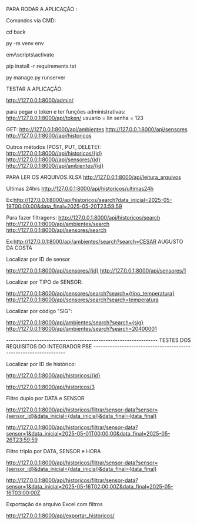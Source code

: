 PARA RODAR A APLICAÇÃO :

Comandos via CMD:

cd back

py -m venv env

env\scripts\activate

pip install -r requirements.txt

py manage.py runserver


TESTAR A APLICAÇÃO:

http://127.0.0.1:8000/admin/

para pegar o token e ter funções administrativas:
http://127.0.0.1:8000/api/token/
usuario = lin
senha = 123

GET:
http://127.0.0.1:8000/api/ambientes
http://127.0.0.1:8000/api/sensores
http://127.0.0.1:8000//api/historicos


Outros métodos (POST, PUT, DELETE):
http://127.0.0.1:8000//api/historicos/{id}
http://127.0.0.1:8000//api/sensores/{id}
http://127.0.0.1:8000//api/ambientes/{id}

PARA LER OS ARQUIVOS.XLSX
http://127.0.0.1:8000/api/leitura_arquivos


Ultimas 24hrs
http://127.0.0.1:8000/api/historicos/ultimas24h

Ex:http://127.0.0.1:8000/api/historicos/search?data_inicial=2025-05-19T00:00:00&data_final=2025-05-20T23:59:59


Para fazer filtragens:
http://127.0.0.1:8000/api/historicos/search
http://127.0.0.1:8000/api/ambientes/search
http://127.0.0.1:8000/api/sensores/search

Ex:http://127.0.0.1:8000/api/ambientes/search?search=CESAR AUGUSTO DA COSTA 


Localizar por ID de sensor

http://127.0.0.1:8000/api/sensores/{id}
http://127.0.0.1:8000/api/sensores/1

Localizar por TIPO de SENSOR:

http://127.0.0.1:8000/api/sensores/search?search={tipo_temperatura}
http://127.0.0.1:8000/api/sensores/search?search=temperatura

Localizar por código "SIG":

http://127.0.0.1:8000/api/ambientes/search?search={sig}
http://127.0.0.1:8000/api/ambientes/search?search=20400001


---------------------------------------------------------------- TESTES DOS REQUISITOS DO INTEGRADOR PBE ------------------------------------------------------------------


Localizar por ID de histórico:

http://127.0.0.1:8000/api/historicos/{id}

http://127.0.0.1:8000/api/historicos/3


Filtro duplo por DATA e SENSOR

http://127.0.0.1:8000/api/historicos/filtrar/sensor-data?sensor={sensor_id}&data_inicial={data_inicial}&data_final={data_final}

http://127.0.0.1:8000/api/historicos/filtrar/sensor-data?sensor=1&data_inicial=2025-05-01T00:00:00&data_final=2025-05-26T23:59:59


Filtro triplo por DATA, SENSOR e HORA

http://127.0.0.1:8000/api/historicos/filtrar/sensor-data?sensor={sensor_id}&data_inicial={data_inicial}&data_final={data_final}

http://127.0.0.1:8000/api/historicos/filtrar/sensor-data?sensor=1&data_inicial=2025-05-16T02:00:00Z&data_final=2025-05-16T03:00:00Z


Exportação de arquivo Excel com filtros

http://127.0.0.1:8000/api/exportar_historicos/
